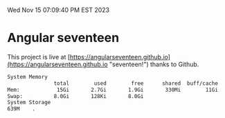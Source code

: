 Wed Nov 15 07:09:40 PM EST 2023

# Angular seventeen


This project is live at [https://angularseventeen.github.io](https://angularseventeen.github.io "seventeen!") thanks to Github.

```bash
System Memory
               total        used        free      shared  buff/cache   available
Mem:            15Gi       2.7Gi       1.9Gi       330Mi        11Gi        12Gi
Swap:          8.0Gi       128Ki       8.0Gi
System Storage
639M	.
```
```bash
